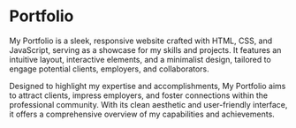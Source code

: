 # Portfolio
My Portfolio is a sleek, responsive website crafted with HTML, CSS, and JavaScript, serving as a showcase for my skills and projects. It features an intuitive layout, interactive elements, and a minimalist design, tailored to engage potential clients, employers, and collaborators.

Designed to highlight my expertise and accomplishments, My Portfolio aims to attract clients, impress employers, and foster connections within the professional community. With its clean aesthetic and user-friendly interface, it offers a comprehensive overview of my capabilities and achievements.
